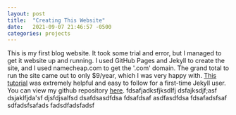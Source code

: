 ```yaml
---
layout: post
title:  "Creating This Website"
date:   2021-09-07 21:46:57 -0500
categories: projects
---
```

This is my first blog website. It took some trial and error, but I managed to get it website up and running. I used GitHub Pages and Jekyll to create the site, and I used namecheap.com to get the '.com' domain. The grand total to run the site came out to only $9/year, which I was very happy with. [This tutorial](https://devblast.com/b/create-a-static-websiteblog-with-jekyll-and-github-pages) was extremely helpful and easy to follow for a first-time Jekyll user. You can view my github repository [here](https://github.com/dstanecki/dstanecki.github.io).
fdsafjadksfjksdlfj
dsfajksdjf;asf
dsjaklfjda'sf
djsfdjsalfsd
dsafdsasdfdsa
fdsafdsaf
asdfasdfdsa
fdsafadsfsaf
sdfadsfsafads
fadsdfadsfadsf
